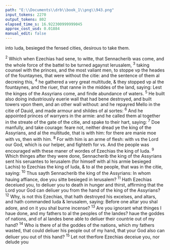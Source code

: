 ```yaml
---
path: "E:\\Documents\\drb\\book_1\\png\\943.png"
input_tokens: 2270
output_tokens: 802
elapsed_time_s: 16.922300999999045
approx_cost_usd: 0.01884
manual_edit: false
---
```

into Iuda, besieged the fensed cities, desirous to take them.

<sup>2</sup> Which when Ezechias had sene, to witte, that Sennacherib was come, and the whole force of the battel to be turned agaynst Ierusalem, <sup>3</sup> taking counsel with the princes, and the most valiant men, to stoppe vp the heades of the fountaynes, that were without the citie: and the sentence of them al decreing this, <sup>4</sup> he gathered a very great multitude, & they stopped vp al the fountaynes, and the riuer, that ranne in the middes of the land, saying: Lest the kinges of the Assyrians come, and finde abundance of waters. <sup>5</sup> He built also doing industriously euerie wall that had bene destroyed, and built towers vpon them, and an other wall without: and he repayred Mello in the citie of Dauid, and made armour and shildes of al sortes: <sup>6</sup> And he appointed princes of warryers in the armie: and he called them al together in the streate of the gate of the citie, and spake to their hart, saying: <sup>7</sup> Doe manfully, and take courage: feare not, neither dread ye the king of the Assyrians, and al the multitude, that is with him: for there are manie moe with vs, then with him. <sup>8</sup> For with him is an arme of flesh: with vs the Lord our God, which is our helper, and fighteth for vs. And the people was encouraged with these maner of wordes of Ezechias the king of Iuda. <sup>9</sup> Which thinges after they were done, Sennacherib the king of the Assyrians sent his seruantes to Ierusalem (for himself with al his armie besieged Lachis) to Ezechias the king of Iuda, & to al the people, that was in the citie, saying: <sup>10</sup> Thus sayth Sennacherib the king of the Assyrians: In whom hauing affiance, doe you sitte besieged in Ierusalem? <sup>11</sup> Hath Ezechias deceiued you, to deliuer you to death in hunger and thirst, affirming that the Lord your God can deliuer you from the hand of the king of the Assyrians? <sup>12</sup> Why, is not this Ezechias, that hath destroyed his excelses, and altars, and hath commanded Iuda & Ierusalem, saying: Before one altar you shal adore, and on it you shal burne incense? <sup>13</sup> Are you ignorant what thinges I haue done, and my fathers to al the peoples of the landes? haue the goddes of nations, and of al landes bene able to deliuer their countrie out of my hand? <sup>14</sup> Who is there of al the goddes of the nations, which my fathers wasted, that could deliuer his people out of my hand, that your God also can deliuer you out of this hand? <sup>15</sup> Let not therfore Ezechias deceiue you, nor delude you

[^1]: Ezechias.